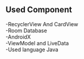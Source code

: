 
## Used Component
-RecyclerView And CardView <br/>
-Room Database <br/>
-AndroidX <br/>
-ViewModel and LiveData <br/>
-Used language Java
